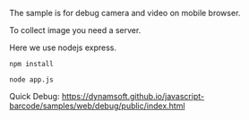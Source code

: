 The sample is for debug camera and video on mobile browser.

To collect image you need a server. 

Here we use nodejs express.

`npm install`

`node app.js`

Quick Debug: https://dynamsoft.github.io/javascript-barcode/samples/web/debug/public/index.html
